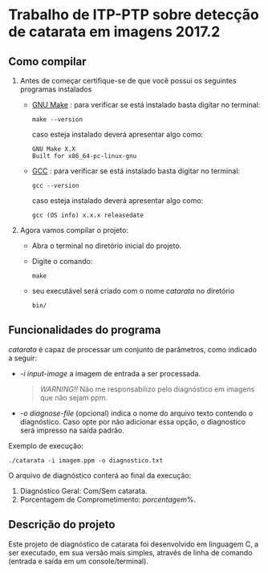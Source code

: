 # Trabalho de ITP-PTP sobre detecção de catarata em imagens 2017.2

## Como compilar

1. Antes de começar certifique-se de que você possui os seguintes programas instalados
	- [GNU Make](https://www.gnu.org/software/make/) : para verificar se está instalado basta digitar no terminal:
		
		  make --version


	  caso esteja instalado deverá apresentar algo como:
		
		  GNU Make X.X
		  Built for x86_64-pc-linux-gnu


	- [GCC](https://gcc.gnu.org/) : para verificar se está instalado basta digitar no terminal:

		  gcc --version


	  caso esteja instalado deverá apresentar algo como:

		  gcc (OS info) x.x.x releasedate



2. Agora vamos compilar o projeto:
	- Abra o terminal no diretório inicial do projeto.
	- Digite o comando:
		
		  make

	- seu executável será criado com o nome _catarata_ no diretório

		  bin/

## Funcionalidades do programa

_catarata_ é capaz de processar um conjunto de parâmetros, como indicado a  seguir:
- _-i_ _input-image_ a  imagem de entrada a  ser processada.
	
	> _WARNING!!_ Não me responsabilizo pelo diagnóstico em imagens que não sejam ppm.

- _-o_ _diagnose-file_ (opcional) indica o nome do arquivo texto contendo o diagnóstico. Caso opte por não adicionar essa opção, o diagnostico será impresso na saída padrão.

Exemplo de execução: 

	./catarata -i imagem.ppm -o diagnostico.txt

O arquivo de diagnóstico conterá ao final da execução:
1. Diagnóstico Geral: Com/Sem catarata.
2. Porcentagem de Comprometimento: _porcentagem_%.

## Descrição do projeto

Este projeto de diagnóstico de catarata foi desenvolvido em linguagem C, a ser executado, em sua versão mais simples, através de linha de comando (entrada e saída em um console/terminal). 